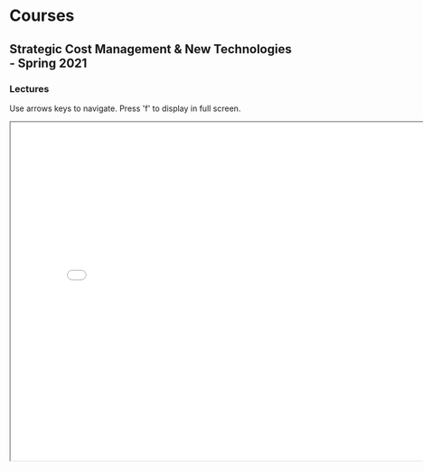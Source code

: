 
# Courses

## Strategic Cost Management & New Technologies - Spring 2021

### Lectures

<!--
[Session 01 Part I](/Strategic_Cost_Management/Spring2021/Lectures/Session01/Lecture01_partI.html)

[Session 01 Part II](/Strategic_Cost_Management/Spring2021/Lectures/Session01/Lecture01_partII.html)

[Precision Worldwide](/Strategic_Cost_Management/Spring2021/Cases/PrecisionWorldwide/PrecisionWorldwide-Slides.html)
-->

Use arrows keys to navigate.
Press 'f' to display in full screen.

<iframe width="800" height="600" marginheight="0" marginwidth="0" allowfullscreen src="/Strategic_Cost_Management/Spring2021/Cases/PrecisionWorldwide/PrecisionWorldwide-Slides.html">
Your browser is not supported.
</iframe>
